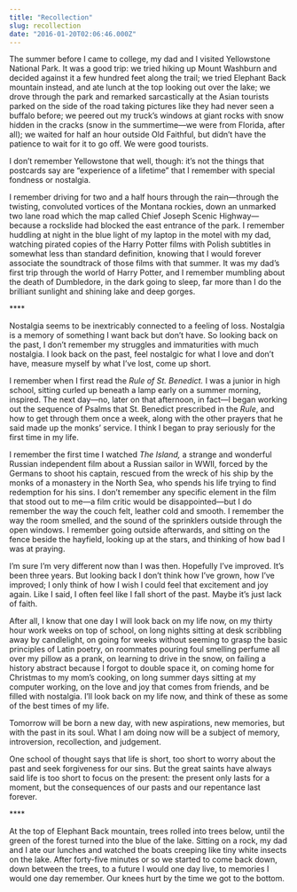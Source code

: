 ```yaml
---
title: "Recollection"
slug: recollection
date: "2016-01-20T02:06:46.000Z"
---
```


The summer before I came to college, my dad and I visited Yellowstone National Park. It was a good trip: we tried hiking up Mount Washburn and decided against it a few hundred feet along the trail; we tried Elephant Back mountain instead, and ate lunch at the top looking out over the lake; we drove through the park and remarked sarcastically at the Asian tourists parked on the side of the road taking pictures like they had never seen a buffalo before; we peered out my truck’s windows at giant rocks with snow hidden in the cracks (snow in the summertime—we were from Florida, after all); we waited for half an hour outside Old Faithful, but didn’t have the patience to wait for it to go off. We were good tourists.

I don’t remember Yellowstone that well, though: it’s not the things that postcards say are “experience of a lifetime” that I remember with special fondness or nostalgia.

I remember driving for two and a half hours through the rain—through the twisting, convoluted vortices of the Montana rockies, down an unmarked two lane road which the map called Chief Joseph Scenic Highway—because a rockslide had blocked the east entrance of the park. I remember huddling at night in the blue light of my laptop in the motel with my dad, watching pirated copies of the Harry Potter films with Polish subtitles in somewhat less than standard definition, knowing that I would forever associate the soundtrack of those films with that summer. It was my dad’s first trip through the world of Harry Potter, and I remember mumbling about the death of Dumbledore, in the dark going to sleep, far more than I do the brilliant sunlight and shining lake and deep gorges.

\*\*\*\*

Nostalgia seems to be inextricably connected to a feeling of loss. Nostalgia is a memory of something I want back but don’t have. So looking back on the past, I don’t remember my struggles and immaturities with much nostalgia. I look back on the past, feel nostalgic for what I love and don’t have, measure myself by what I’ve lost, come up short.

I remember when I first read the _Rule of St. Benedict._ I was a junior in high school, sitting curled up beneath a lamp early on a summer morning, inspired. The next day—no, later on that afternoon, in fact—I began working out the sequence of Psalms that St. Benedict prescribed in the _Rule_, and how to get through them once a week, along with the other prayers that he said made up the monks’ service. I think I began to pray seriously for the first time in my life.

I remember the first time I watched _The Island,_ a strange and wonderful Russian independent film about a Russian sailor in WWII, forced by the Germans to shoot his captain, rescued from the wreck of his ship by the monks of a monastery in the North Sea, who spends his life trying to find redemption for his sins. I don’t remember any specific element in the film that stood out to me—a film critic would be disappointed—but I do remember the way the couch felt, leather cold and smooth. I remember the way the room smelled, and the sound of the sprinklers outside through the open windows. I remember going outside afterwards, and sitting on the fence beside the hayfield, looking up at the stars, and thinking of how bad I was at praying.

I’m sure I’m very different now than I was then. Hopefully I’ve improved. It’s been three years. But looking back I don’t think how I’ve grown, how I’ve improved; I only think of how I wish I could feel that excitement and joy again. Like I said, I often feel like I fall short of the past. Maybe it’s just lack of faith.

After all, I know that one day I will look back on my life now, on my thirty hour work weeks on top of school, on long nights sitting at desk scribbling away by candlelight, on going for weeks without seeming to grasp the basic principles of Latin poetry, on roommates pouring foul smelling perfume all over my pillow as a prank, on learning to drive in the snow, on failing a history abstract because I forgot to double space it, on coming home for Christmas to my mom’s cooking, on long summer days sitting at my computer working, on the love and joy that comes from friends, and be filled with nostalgia. I’ll look back on my life now, and think of these as some of the best times of my life.

Tomorrow will be born a new day, with new aspirations, new memories, but with the past in its soul. What I am doing now will be a subject of memory, introversion, recollection, and judgement.

One school of thought says that life is short, too short to worry about the past and seek forgiveness for our sins. But the great saints have always said life is too short to focus on the present: the present only lasts for a moment, but the consequences of our pasts and our repentance last forever.

\*\*\*\*

At the top of Elephant Back mountain, trees rolled into trees below, until the green of the forest turned into the blue of the lake. Sitting on a rock, my dad and I ate our lunches and watched the boats creeping like tiny white insects on the lake. After forty-five minutes or so we started to come back down, down between the trees, to a future I would one day live, to memories I would one day remember. Our knees hurt by the time we got to the bottom.

